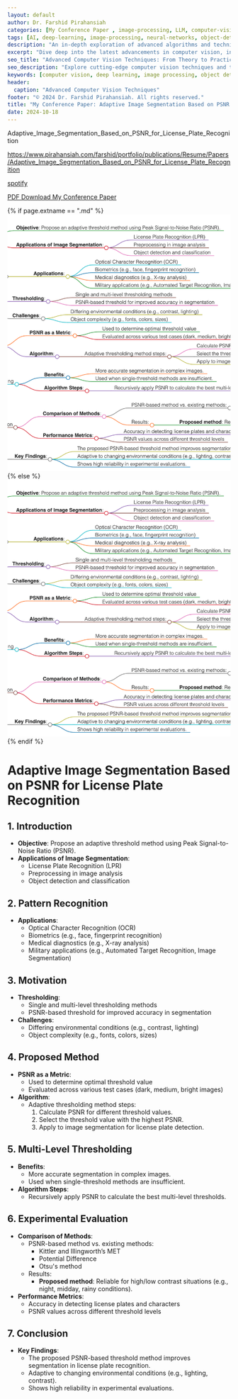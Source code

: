 ```yaml
---
layout: default
author: Dr. Farshid Pirahansiah
categories: [My Conference Paper , image-processing, LLM, computer-vision, ML, DL, AWS, IoT, Robotics, Adaptive Image Thresholding]
tags: [AI, deep-learning, image-processing, neural-networks, object-detection, ML, DL, AWS, IoT, Robotics, Adaptive Image Thresholding]
description: "An in-depth exploration of advanced algorithms and techniques in computer vision, , ML, DL, AWS, IoT, Robotics, Adaptive Image Thresholding, including real-time processing and AI integration."
excerpt: "Dive deep into the latest advancements in computer vision, including deep learning methodologies,, ML, DL, AWS, IoT, Robotics, Adaptive Image Thresholding,  real-time image processing, and their applications in modern technology."
seo_title: "Advanced Computer Vision Techniques: From Theory to Practice, , ML, DL, AWS, IoT, Robotics, Adaptive Image Thresholding"
seo_description: "Explore cutting-edge computer vision techniques and their applications in modern technology, including deep learning and real-time processing., ML, DL, AWS, IoT, Robotics, Adaptive Image Thresholding"
keywords: [computer vision, deep learning, image processing, object detection, neural networks, AI, ML, DL, AWS, IoT, Robotics, Adaptive Image Thresholding]
header:
  caption: "Advanced Computer Vision Techniques"
footer: "© 2024 Dr. Farshid Pirahansiah. All rights reserved."
title: "My Conference Paper: Adaptive Image Segmentation Based on PSNR for License Plate Recognition"
date: 2024-10-18
---
```

Adaptive_Image_Segmentation_Based_on_PSNR_for_License_Plate_Recognition




https://www.pirahansiah.com/farshid/portfolio/publications/Resume/Papers/Adaptive_Image_Segmentation_Based_on_PSNR_for_License_Plate_Recognition


[spotify]( https://podcasters.spotify.com/pod/show/pirahansiah/episodes/My-paper-Adaptive-image-segmentation-based-on-Peak-Signal-to-Noise-Ratio-for-a-license-plate-recognition-system-e2ps0ue)

[PDF Download My Conference Paper](https://doi.org/10.1109/ICCAIE.2010.5735125  )


{% if page.extname == ".md" %}
  ![My Conference Paper   ](/farshid/portfolio/publications/Resume/Papers/Adaptive_Image_Segmentation_Based_on_PSNR_for_License_Plate_Recognition.png)
{% else %}
  <img src="/farshid/portfolio/publications/Resume/Papers/Adaptive_Image_Segmentation_Based_on_PSNR_for_License_Plate_Recognition.png" alt="My Conference Paper: Adaptive Image Segmentation Based on PSNR for License Plate Recognition "  style="max-width: 100%; height: auto;">
{% endif %}


# Adaptive Image Segmentation Based on PSNR for License Plate Recognition

## 1. Introduction
   - **Objective**: Propose an adaptive threshold method using Peak Signal-to-Noise Ratio (PSNR).
   - **Applications of Image Segmentation**:
     - License Plate Recognition (LPR)
     - Preprocessing in image analysis
     - Object detection and classification

## 2. Pattern Recognition
   - **Applications**:
     - Optical Character Recognition (OCR)
     - Biometrics (e.g., face, fingerprint recognition)
     - Medical diagnostics (e.g., X-ray analysis)
     - Military applications (e.g., Automated Target Recognition, Image Segmentation)

## 3. Motivation
   - **Thresholding**:
     - Single and multi-level thresholding methods
     - PSNR-based threshold for improved accuracy in segmentation
   - **Challenges**:
     - Differing environmental conditions (e.g., contrast, lighting)
     - Object complexity (e.g., fonts, colors, sizes)

## 4. Proposed Method
   - **PSNR as a Metric**:
     - Used to determine optimal threshold value
     - Evaluated across various test cases (dark, medium, bright images)
   - **Algorithm**:
     - Adaptive thresholding method steps:
       1. Calculate PSNR for different threshold values.
       2. Select the threshold value with the highest PSNR.
       3. Apply to image segmentation for license plate detection.
   
## 5. Multi-Level Thresholding
   - **Benefits**:
     - More accurate segmentation in complex images.
     - Used when single-threshold methods are insufficient.
   - **Algorithm Steps**:
     - Recursively apply PSNR to calculate the best multi-level thresholds.

## 6. Experimental Evaluation
   - **Comparison of Methods**:
     - PSNR-based method vs. existing methods:
       - Kittler and Illingworth’s MET
       - Potential Difference
       - Otsu's method
     - Results:
       - **Proposed method**: Reliable for high/low contrast situations (e.g., night, midday, rainy conditions).
   - **Performance Metrics**:
     - Accuracy in detecting license plates and characters
     - PSNR values across different threshold levels

## 7. Conclusion
   - **Key Findings**:
     - The proposed PSNR-based threshold method improves segmentation in license plate recognition.
     - Adaptive to changing environmental conditions (e.g., lighting, contrast).
     - Shows high reliability in experimental evaluations.